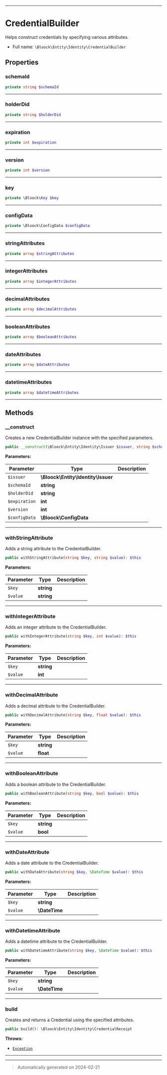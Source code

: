 ***

# CredentialBuilder

Helps construct credentials by specifying various attributes.



* Full name: `\Bloock\Entity\Identity\CredentialBuilder`



## Properties


### schemaId



```php
private string $schemaId
```






***

### holderDid



```php
private string $holderDid
```






***

### expiration



```php
private int $expiration
```






***

### version



```php
private int $version
```






***

### key



```php
private \Bloock\Key $key
```






***

### configData



```php
private \Bloock\ConfigData $configData
```






***

### stringAttributes



```php
private array $stringAttributes
```






***

### integerAttributes



```php
private array $integerAttributes
```






***

### decimalAttributes



```php
private array $decimalAttributes
```






***

### booleanAttributes



```php
private array $booleanAttributes
```






***

### dateAttributes



```php
private array $dateAttributes
```






***

### datetimeAttributes



```php
private array $datetimeAttributes
```






***

## Methods


### __construct

Creates a new CredentialBuilder instance with the specified parameters.

```php
public __construct(\Bloock\Entity\Identity\Issuer $issuer, string $schemaId, string $holderDid, int $expiration, int $version, \Bloock\ConfigData $configData): mixed
```








**Parameters:**

| Parameter | Type | Description |
|-----------|------|-------------|
| `$issuer` | **\Bloock\Entity\Identity\Issuer** |  |
| `$schemaId` | **string** |  |
| `$holderDid` | **string** |  |
| `$expiration` | **int** |  |
| `$version` | **int** |  |
| `$configData` | **\Bloock\ConfigData** |  |





***

### withStringAttribute

Adds a string attribute to the CredentialBuilder.

```php
public withStringAttribute(string $key, string $value): $this
```








**Parameters:**

| Parameter | Type | Description |
|-----------|------|-------------|
| `$key` | **string** |  |
| `$value` | **string** |  |





***

### withIntegerAttribute

Adds an integer attribute to the CredentialBuilder.

```php
public withIntegerAttribute(string $key, int $value): $this
```








**Parameters:**

| Parameter | Type | Description |
|-----------|------|-------------|
| `$key` | **string** |  |
| `$value` | **int** |  |





***

### withDecimalAttribute

Adds a decimal attribute to the CredentialBuilder.

```php
public withDecimalAttribute(string $key, float $value): $this
```








**Parameters:**

| Parameter | Type | Description |
|-----------|------|-------------|
| `$key` | **string** |  |
| `$value` | **float** |  |





***

### withBooleanAttribute

Adds a boolean attribute to the CredentialBuilder.

```php
public withBooleanAttribute(string $key, bool $value): $this
```








**Parameters:**

| Parameter | Type | Description |
|-----------|------|-------------|
| `$key` | **string** |  |
| `$value` | **bool** |  |





***

### withDateAttribute

Adds a date attribute to the CredentialBuilder.

```php
public withDateAttribute(string $key, \DateTime $value): $this
```








**Parameters:**

| Parameter | Type | Description |
|-----------|------|-------------|
| `$key` | **string** |  |
| `$value` | **\DateTime** |  |





***

### withDatetimeAttribute

Adds a datetime attribute to the CredentialBuilder.

```php
public withDatetimeAttribute(string $key, \DateTime $value): $this
```








**Parameters:**

| Parameter | Type | Description |
|-----------|------|-------------|
| `$key` | **string** |  |
| `$value` | **\DateTime** |  |





***

### build

Creates and returns a Credential using the specified attributes.

```php
public build(): \Bloock\Entity\Identity\CredentialReceipt
```











**Throws:**

- [`Exception`](../../../Exception.md)



***


***
> Automatically generated on 2024-02-21
